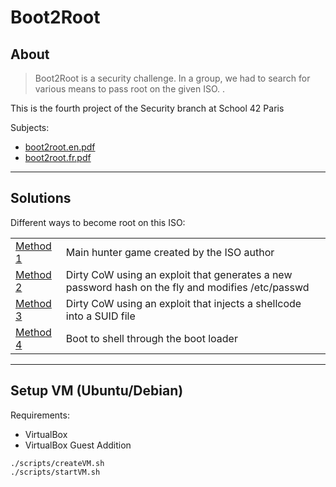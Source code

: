 # Boot2Root

## About

> Boot2Root is a security challenge. In a group, we had to search for various means to pass root on the given ISO. .

This is the fourth project of the Security branch at School 42 Paris

Subjects:

- [boot2root.en.pdf](docs/boot2root.en.pdf)
- [boot2root.fr.pdf](docs/boot2root.fr.pdf)

---

## Solutions

Different ways to become root on this ISO:

|                         |                                                                                                   |
| ----------------------- | ------------------------------------------------------------------------------------------------- |
| [Method 1](writeup1.md) | Main hunter game created by the ISO author                                                        |
| [Method 2](writeup2.md) | Dirty CoW using an exploit that generates a new password hash on the fly and modifies /etc/passwd |
| [Method 3](writeup3.md) | Dirty CoW using an exploit that injects a shellcode into a SUID file                              |
| [Method 4](writeup4.md) | Boot to shell through the boot loader                                                             |

---

## Setup VM (Ubuntu/Debian)

Requirements:

- VirtualBox
- VirtualBox Guest Addition

```shell
./scripts/createVM.sh
./scripts/startVM.sh
```
